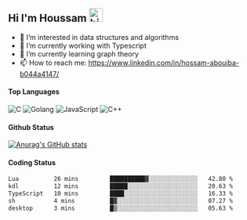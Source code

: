 ## Hi I'm Houssam <img src="https://user-images.githubusercontent.com/1303154/88677602-1635ba80-d120-11ea-84d8-d263ba5fc3c0.gif" width="28px" alt="hi">

- 👀 I’m interested in data structures and algorithms
- 🔭 I’m currently working with Typescript
- 🌱 I’m currently learning graph theory
- 📫 How to reach me: https://www.linkedin.com/in/hossam-abouiba-b044a4147/

#### Top Languages

![C](https://img.shields.io/badge/c-%2300599C.svg?style=for-the-badge&logo=c&logoColor=white)
![Golang](https://img.shields.io/badge/go-blue?style=for-the-badge&logo=Goland)
![JavaScript](https://img.shields.io/badge/javascript-%23323330.svg?style=for-the-badge&logo=javascript&logoColor=%23F7DF1E)
![C++](https://img.shields.io/badge/C%2B%2B-blue?style=for-the-badge&logo=C%2B%2B)


#### Github Status
[![Anurag's GitHub stats](https://github-readme-stats.vercel.app/api?username=0xhoussam&theme=tokyonight)](https://github.com/anuraghazra/github-readme-stats)

#### Coding Status
<!--START_SECTION:waka-->

```txt
Lua          26 mins         ██████████▓░░░░░░░░░░░░░░   42.80 %
kdl          12 mins         █████░░░░░░░░░░░░░░░░░░░░   20.63 %
TypeScript   10 mins         ████░░░░░░░░░░░░░░░░░░░░░   16.33 %
sh           4 mins          █▓░░░░░░░░░░░░░░░░░░░░░░░   07.27 %
desktop      3 mins          █▒░░░░░░░░░░░░░░░░░░░░░░░   05.63 %
```

<!--END_SECTION:waka-->
